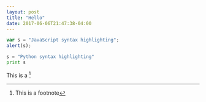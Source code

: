 ```yaml
---
layout: post
title: "Hello"
date: 2017-06-06T21:47:38-04:00
---
```


```javascript
var s = "JavaScript syntax highlighting";
alert(s);
```

```python
s = "Python syntax highlighting"
print s
```

This is a [^7f4a8e8d]

[^7f4a8e8d]: This is a footnote
